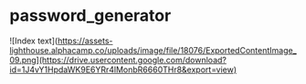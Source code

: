 # password_generator

![Index text](https://assets-lighthouse.alphacamp.co/uploads/image/file/18076/ExportedContentImage_09.png](https://drive.usercontent.google.com/download?id=1J4vY1HpdaWK9E6YRr4lMonbR6660THr8&export=view)
